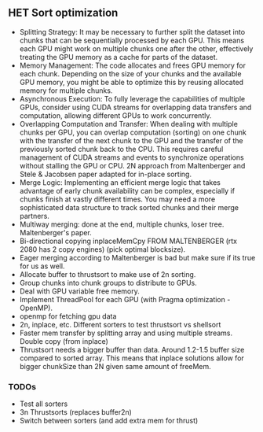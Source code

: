 ## HET Sort optimization
- Splitting Strategy: It may be necessary to further split the dataset into chunks that can be sequentially processed by each GPU. This means each GPU might work on multiple chunks one after the other, effectively treating the GPU memory as a cache for parts of the dataset.
- Memory Management: The code allocates and frees GPU memory for each chunk. Depending on the size of your chunks and the available GPU memory, you might be able to optimize this by reusing allocated memory for multiple chunks.
- Asynchronous Execution: To fully leverage the capabilities of multiple GPUs, consider using CUDA streams for overlapping data transfers and computation, allowing different GPUs to work concurrently.
- Overlapping Computation and Transfer: When dealing with multiple chunks per GPU, you can overlap computation (sorting) on one chunk with the transfer of the next chunk to the GPU and the transfer of the previously sorted chunk back to the CPU. This requires careful management of CUDA streams and events to synchronize operations without stalling the GPU or CPU. 2N approach from Maltenberger and Stele & Jacobsen paper adapted for in-place sorting.
- Merge Logic: Implementing an efficient merge logic that takes advantage of early chunk availability can be complex, especially if chunks finish at vastly different times. You may need a more sophisticated data structure to track sorted chunks and their merge partners.
- Multiway merging: done at the end, multiple chunks, loser tree. Maltenberger's paper.
- Bi-directional copying inplaceMemCpy FROM MALTENBERGER (rtx 2080 has 2 copy engines) (pick optimal blocksize). 
- Eager merging according to Maltenberger is bad but make sure if its true for us as well.
- Allocate buffer to thrustsort to make use of 2n sorting.
- Group chunks into chunk groups to distribute to GPUs. 
- Deal with GPU variable free memory.
- Implement ThreadPool for each GPU (with Pragma optimization - OpenMP).
- openmp for fetching gpu data
- 2n, inplace, etc. Different sorters to test thrustsort vs shellsort
- Faster mem transfer by splitting array and using multiple streams. Double copy (from inplace)
- Thrustsort needs a bigger buffer than data. Around 1.2-1.5 buffer size compared to sorted array. This means that inplace solutions allow for bigger chunkSize than 2N given same amount of freeMem.

### TODOs
- Test all sorters
- 3n Thrustsorts (replaces buffer2n)
- Switch between sorters (and add extra mem for thrust)